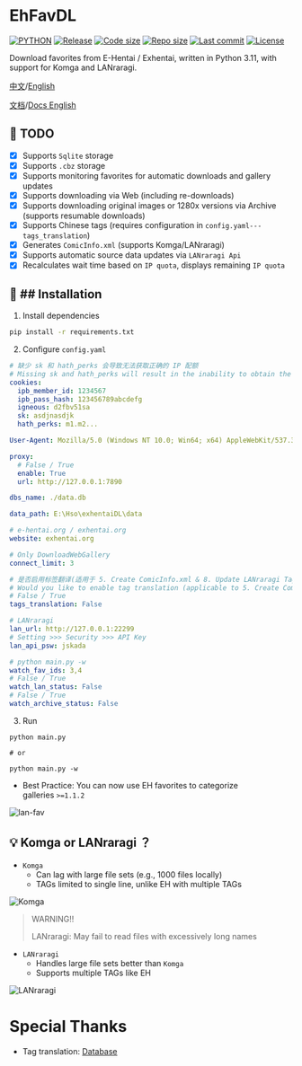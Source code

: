 # EhFavDL

[![PYTHON](https://img.shields.io/badge/Python-3.11-orange.svg)](https://www.python.org/)
[![Release](https://img.shields.io/github/v/release/eezd/EhFavDL)](https://github.com/eezd/EhFavDL/releases)
[![Code size](https://img.shields.io/github/languages/code-size/eezd/EhFavDL?color=blueviolet)](https://github.com/eezd/EhFavDL)
[![Repo size](https://img.shields.io/github/repo-size/eezd/EhFavDL?color=eb56fd)](https://github.com/eezd/EhFavDL)
[![Last commit](https://img.shields.io/github/last-commit/eezd/EhFavDL/main)](https://github.com/eezd/EhFavDL/commits/main)
[![License](https://img.shields.io/badge/license-MIT-yellowgreen.svg)](LICENSE)

Download favorites from E-Hentai / Exhentai, written in Python 3.11, with support for Komga and LANraragi.

[中文](README.md)/[English](README-EN.md)

[文档](docs.md)/[Docs English](docs-en.md)

## 📌 TODO

- [x] Supports `Sqlite` storage
- [x] Supports `.cbz` storage
- [x] Supports monitoring favorites for automatic downloads and gallery updates
- [x] Supports downloading via Web (including re-downloads)
- [x] Supports downloading original images or 1280x versions via Archive (supports resumable downloads)
- [x] Supports Chinese tags (requires configuration in `config.yaml---tags_translation`)
- [x] Generates `ComicInfo.xml` (supports Komga/LANraragi)
- [x] Supports automatic source data updates via `LANraragi Api`
- [x] Recalculates wait time based on `IP quota`, displays remaining `IP quota`

## 🔨 ## Installation

1. Install dependencies

```bash
pip install -r requirements.txt
```

2. Configure `config.yaml`

```yaml
# 缺少 sk 和 hath_perks 会导致无法获取正确的 IP 配额
# Missing sk and hath_perks will result in the inability to obtain the correct IP quota.
cookies:
  ipb_member_id: 1234567
  ipb_pass_hash: 123456789abcdefg
  igneous: d2fbv51sa
  sk: asdjnasdjk
  hath_perks: m1.m2...

User-Agent: Mozilla/5.0 (Windows NT 10.0; Win64; x64) AppleWebKit/537.36 (KHTML, like Gecko) Chrome/112.0.0.0 Safari/537.36

proxy:
  # False / True
  enable: True
  url: http://127.0.0.1:7890

dbs_name: ./data.db

data_path: E:\Hso\exhentaiDL\data

# e-hentai.org / exhentai.org
website: exhentai.org

# Only DownloadWebGallery
connect_limit: 3

# 是否启用标签翻译(适用于 5. Create ComicInfo.xml & 8. Update LANraragi Tags)
# Would you like to enable tag translation (applicable to 5. Create ComicInfo.xml & 8. Update LANraragi Tags)?
# False / True
tags_translation: False

# LANraragi
lan_url: http://127.0.0.1:22299
# Setting >>> Security >>> API Key
lan_api_psw: jskada

# python main.py -w
watch_fav_ids: 3,4
# False / True
watch_lan_status: False
# False / True
watch_archive_status: False
```

3. Run

```shell
python main.py

# or

python main.py -w
```

- Best Practice: You can now use EH favorites to categorize galleries `>=1.1.2`

![lan-fav](/img/lan-fav.png)

## 💡 Komga or LANraragi ？

- `Komga`
    - Can lag with large file sets (e.g., 1000 files locally)
    - TAGs limited to single line, unlike EH with multiple TAGs

![Komga](/img/Komga.png)

> WARNING!!
>
> LANraragi: May fail to read files with excessively long names

- `LANraragi`
    - Handles large file sets better than `Komga`
    - Supports multiple TAGs like EH

![LANraragi](/img/LANraragi.png)

# Special Thanks

- Tag translation: [Database](https://github.com/EhTagTranslation/Database)
